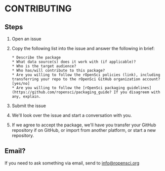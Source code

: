 CONTRIBUTING
============

## Steps

1. Open an issue

2. Copy the following list into the issue and answer the following in brief:
    ```
    * Describe the package
    * What data source(s) does it work with (if applicable)?
    * Who is the target audience?
    * Who has/will contribute to this package?
    * Are you willing to follow the rOpenSci policies (link), including transferring your repo to the rOpenSci GitHub organization account? [yes/no]
    * Are you willing to follow the [rOpenSci packaging guidelines](https://github.com/ropensci/packaging_guide? If you disagreem with any, explain.
    ```

3. Submit the issue
4. We'll look over the issue and start a conversation with you.
5. If we agree to accept the package, we'll have you transfer your GitHub repository if on GitHub, or import from another platform, or start a new repository.

## Email? 

If you need to ask something via email, send to [info@ropensci.org](mailto:info@ropensci.org)
